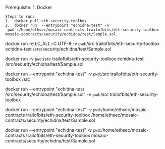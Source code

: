 

Prerequisite: 
    1. Docker 

    Steps to run: 
    1.  docker pull eth-security-toolbox
    2.  docker run  --entrypoint "echidna-test" -v `pwd`:/home/ethsec/mosaic-contracts trailofbits/eth-security-toolbox mosaic-contracts/security/echidna/test/Sample.sol    
    
    
          
 docker run -e LC_ALL=C.UTF-8 -v `pwd`:/src trailofbits/eth-security-toolbox  echidna-test /src/security/echidna/test/Sample.sol
    
 docker run -v `pwd`:/src trailofbits/eth-security-toolbox echidna-test /src/security/echidna/test/Sample.sol


 docker run --entrypoint "echidna-test" -v `pwd`:/src trailofbits/eth-security-toolbox /src

docker run --entrypoint "echidna-test /src/security/echidna/test/Sample.sol" -v `pwd`:/src trailofbits/eth-security-toolbox

docker run  --entrypoint "echidna-test" -v `pwd`:/home/ethsec/mosaic-contracts trailofbits/eth-security-toolbox /home/ethsec/mosaic-contracts/security/echidna/test/Sample.sol 
  
 docker run  --entrypoint "echidna-test" -v `pwd`:/home/ethsec/mosaic-contracts trailofbits/eth-security-toolbox mosaic-contracts/security/echidna/test/Sample.sol 
  
